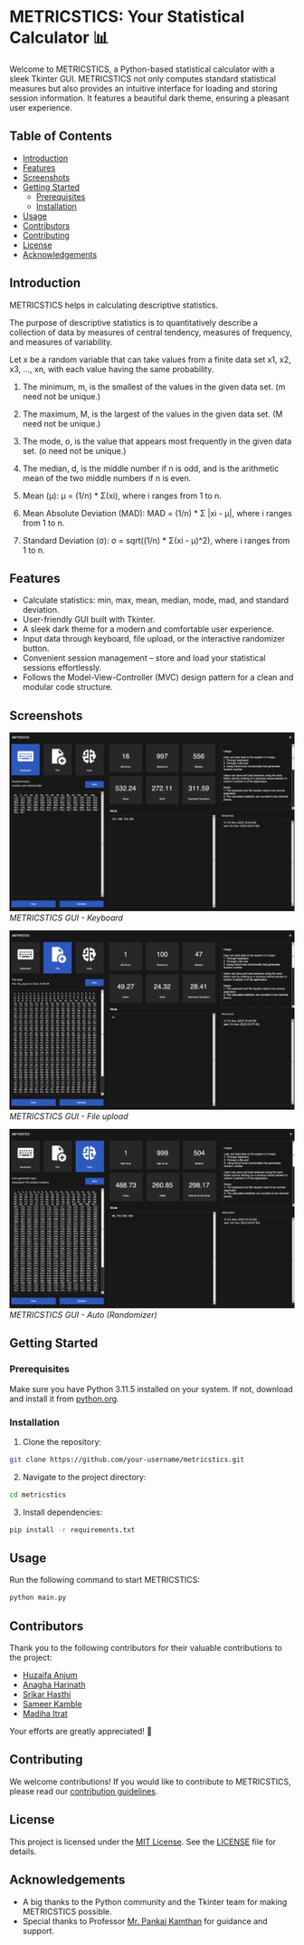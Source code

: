 # METRICSTICS: Your Statistical Calculator 📊

Welcome to METRICSTICS, a Python-based statistical calculator with a sleek Tkinter GUI. METRICSTICS not only computes standard statistical measures but also provides an intuitive interface for loading and storing session information. It features a beautiful dark theme, ensuring a pleasant user experience.


## Table of Contents
- [Introduction](#introduction)
- [Features](#features)
- [Screenshots](#screenshots)
- [Getting Started](#getting-started)
  - [Prerequisites](#prerequisites)
  - [Installation](#installation)
- [Usage](#usage)
- [Contributors](#contributors)
- [Contributing](#contributing)
- [License](#license)
- [Acknowledgements](#acknowledgements)

## Introduction

METRICSTICS helps in calculating descriptive statistics.

The purpose of descriptive statistics is to quantitatively describe a collection of data by measures of central tendency, measures of frequency, and measures of variability.

Let x be a random variable that can take values from a finite data set x1, x2, x3, ..., xn, with each value having the same probability.

1. The minimum, m, is the smallest of the values in the given data set. (m need not be unique.)

2. The maximum, M, is the largest of the values in the given data set. (M need not be unique.)

3. The mode, o, is the value that appears most frequently in the given data set. (o need not be unique.)

4. The median, d, is the middle number if n is odd, and is the arithmetic mean of the two middle numbers if n is even.

5. Mean (μ):
   μ = (1/n) * Σ(xi), where i ranges from 1 to n.

6. Mean Absolute Deviation (MAD):
   MAD = (1/n) * Σ |xi - μ|, where i ranges from 1 to n.

7. Standard Deviation (σ):
   σ = sqrt((1/n) * Σ(xi - μ)^2), where i ranges from 1 to n.


## Features

- Calculate statistics: min, max, mean, median, mode, mad, and standard deviation.
- User-friendly GUI built with Tkinter.
- A sleek dark theme for a modern and comfortable user experience.
- Input data through keyboard, file upload, or the interactive randomizer button.
- Convenient session management – store and load your statistical sessions effortlessly.
- Follows the Model-View-Controller (MVC) design pattern for a clean and modular code structure.

## Screenshots

![Screenshot 1](screenshots/metricstics_gui_keyboard.png)
*METRICSTICS GUI - Keyboard*



![Screenshot 2](screenshots/metricstics_gui_file.png)
*METRICSTICS GUI - File upload*



![Screenshot 3](screenshots/metricstics_gui_auto.png)
*METRICSTICS GUI - Auto (Randomizer)*

## Getting Started

### Prerequisites

Make sure you have Python 3.11.5 installed on your system. If not, download and install it from [python.org](https://www.python.org/).

### Installation

1. Clone the repository:
```bash
git clone https://github.com/your-username/metricstics.git
```
2. Navigate to the project directory:
```bash
cd metricstics
```

3. Install dependencies:
```bash
pip install -r requirements.txt
```

## Usage
Run the following command to start METRICSTICS:
```bash
python main.py
```

## Contributors

Thank you to the following contributors for their valuable contributions to the project:

- [Huzaifa Anjum](https://github.com/huzaifafcrit)
- [Anagha Harinath](https://github.com/Anagha630)
- [Srikar Hasthi](https://github.com/SrikarHasthi)
- [Sameer Kamble](https://github.com/sameer1130)
- [Madiha Itrat](https://github.com/MadihaMehdi)

Your efforts are greatly appreciated! 🙌

## Contributing

We welcome contributions! If you would like to contribute to METRICSTICS, please read our [contribution guidelines](CONTRIBUTING.md).

## License

This project is licensed under the [MIT License](LICENSE). See the [LICENSE](LICENSE) file for details.

## Acknowledgements

- A big thanks to the Python community and the Tkinter team for making METRICSTICS possible.
- Special thanks to Professor [Mr. Pankaj Kamthan](kamthan@gmail.com) for guidance and support.
